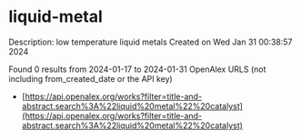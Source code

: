 # liquid-metal
Description: low temperature liquid metals
Created on Wed Jan 31 00:38:57 2024

Found 0 results from 2024-01-17 to 2024-01-31
OpenAlex URLS (not including from_created_date or the API key)
- [https://api.openalex.org/works?filter=title-and-abstract.search%3A%22liquid%20metal%22%20catalyst](https://api.openalex.org/works?filter=title-and-abstract.search%3A%22liquid%20metal%22%20catalyst)

